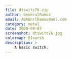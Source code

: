```yaml
---
file: dtswitc76.zip
author: GeneralRamos
email: AGAGnrlRamos@aol.com
category: metal
date: 2000-09-07
screenshot: dtswitc76.jpg
colormap: 01narsh
description: >
    A basic switch.
---
```


